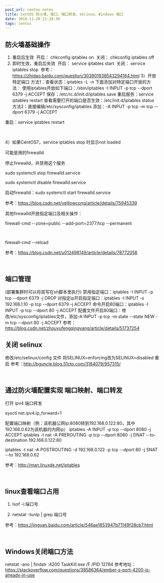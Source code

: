 ```yaml
---
post_url: centos-notes
title: CentOS 防火墙、端口、端口转发、selinux、Windows 端口
date: 2018-11-20 21:28:30
tags: centos
---
```

## 防火墙基础操作
1) 重启后生效 
开启： chkconfig iptables on 
关闭： chkconfig iptables off 
2) 即时生效，重启后失效 
开启： service iptables start 
关闭： service iptables stop 
参考：https://zhidao.baidu.com/question/303901938543294164.html
3）开放特定端口
方法1：查看状态：iptables -L -n
下面添加对特定端口开放的方法：
使用iptables开放如下端口：/sbin/iptables -I INPUT -p tcp --dport 6379 -j ACCEPT
保存：/etc/rc.d/init.d/iptables save
重启服务：service iptables restart
查看需要打开的端口是否生效：/etc/init.d/iptables status
方法2：直接编辑/etc/sysconfig/iptables
添加：-A INPUT -p tcp -m tcp --dport 6379 -j ACCEPT

重启：service iptables restart

 

4）如果CentOS7，service iptables stop 时显示not loaded

可能是用的firewalld

停止firewalld，并禁用这个服务

sudo systemctl stop firewalld.service

sudo systemctl disable firewalld.service

启动firewalld：sudo systemctl start firewalld.service

参考：https://blog.csdn.net/yelllowcong/article/details/75945339

其他firewalld开放指定端口及相关操作：

firewall-cmd --zone=public --add-port=2377/tcp --permanent

 

firewall-cmd --reload

参考：https://blog.csdn.net/u012498149/article/details/78772058

 

## 端口管理
(部署集群时可以将其写在sh脚本里执行)
禁用指定端口：iptables -I INPUT -p tcp --dport 6379 -j DROP
对指定ip开启指定端口：iptables -I INPUT -s 192.168.1.10 -p tcp --dport 6379 -j ACCEPT
命令开启80端口：iptables -I INPUT -p tcp --dport 80 -j ACCEPT
配置文件开启80端口：修改/etc/sysconfig/iptables文件，添加-A INPUT -p tcp -m state --state NEW -m tcp --dport 80 -j ACCEPT
参考：http://blog.csdn.net/zhouyufengqingyang/article/details/51737254


## 关闭 selinux
修改/etc/selinux/config 文件
将SELINUX=enforcing改为SELINUX=disabled
重启
参考：http://bguncle.blog.51cto.com/3184079/957315/
 

 

## 通过防火墙配置实现 端口映射、端口转发

打开 ipv4 端口转发

sysctl net.ipv4.ip_forward=1

配置端口映射（例：该机器公网ip:8080转到192.168.0.122:80，其中192.168.0.62为该机器的内网ip）
iptables -A INPUT -p tcp --dport 8080 -j ACCEPT
iptables -t nat -A PREROUTING -p tcp --dport 8080 -j DNAT --to-destination 192.168.0.122:80

iptables -t nat -A POSTROUTING -d 192.168.0.122 -p tcp --dport 80 -j SNAT --to 192.168.0.62

参考：http://man.linuxde.net/iptables

 

## linux查看端口占用

1) lsof -i:端口号

2) netstat -tunlp | grep 端口号

参考：https://jingyan.baidu.com/article/546ae1853947b71149f28cb7.html

 

## Windows关闭端口方法
netstat -ano | findstr :4200
TaskKill.exe /F /PID 12784
参考地址：https://stackoverflow.com/questions/38586364/ember-s-port-4200-is-already-in-use
